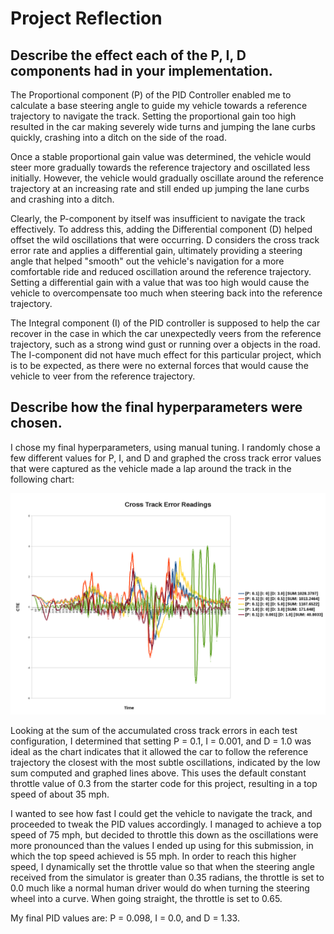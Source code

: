 # Project Reflection



## Describe the effect each of the P, I, D components had in your implementation.

The Proportional component (P) of the PID Controller enabled me to calculate a base steering angle to guide my vehicle towards a reference trajectory to navigate the track.  Setting the proportional gain too high  resulted in the car making severely wide turns and jumping the lane curbs quickly, crashing into a ditch on the side of the road.  

Once a stable proportional gain value was determined, the vehicle would steer more gradually towards the reference trajectory and oscillated less initially.  However, the vehicle would gradually oscillate around the reference trajectory at an increasing rate and still ended up jumping the lane curbs and crashing into a ditch.  

Clearly, the P-component by itself was insufficient to navigate the track effectively.  To address this, adding the Differential component (D) helped offset the wild oscillations that were occurring.  D considers the cross track error rate and applies a differential gain, ultimately providing a steering angle that helped "smooth" out the vehicle's navigation for a more comfortable ride and reduced oscillation around the reference trajectory.  Setting a differential gain with a value that was too high would cause the vehicle to overcompensate too much when steering back into the reference trajectory.

The Integral component (I) of the PID controller is supposed to help the car recover in the case in which the car unexpectedly veers from the reference trajectory, such as a strong wind gust or running over a objects in the road.  The I-component did not have much effect for this particular project, which is to be expected, as there were no external forces that would cause the vehicle to veer from the reference trajectory.




## Describe how the final hyperparameters were chosen.

I chose my final hyperparameters, using manual tuning.  I randomly chose a few different values for P, I, and D and graphed the cross track error values that were captured as the vehicle made a lap around the track in the following chart:

![CTE Comparisons](writeup/cte_comparison.png)

Looking at the sum of the accumulated cross track errors in each test configuration, I determined that setting P = 0.1, I = 0.001, and D = 1.0  was ideal as the chart indicates that it allowed the car to follow the reference trajectory the closest with the most subtle oscillations, indicated by the low sum computed and graphed lines above.  This uses the default constant throttle value of 0.3 from the starter code for this project, resulting in a top speed of about 35 mph.

I wanted to see how fast I could get the vehicle to navigate the track, and proceeded to tweak the PID values accordingly.  I managed to achieve a top speed of 75 mph, but decided to throttle this down as the oscillations were more pronounced than the values I ended up using for this submission, in which the top speed achieved is 55 mph.  In order to reach this higher speed, I dynamically set the throttle value so that when the steering angle received from the simulator is greater than 0.35 radians, the throttle is set to 0.0 much like a normal human driver would do when turning the steering wheel into a curve.  When going straight, the throttle is set to 0.65.

My final PID values are:  P = 0.098, I = 0.0, and D = 1.33.
